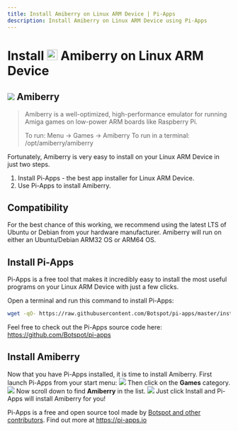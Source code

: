 ```yaml
---
title: Install Amiberry on Linux ARM Device | Pi-Apps
description: Install Amiberry on Linux ARM Device using Pi-Apps
---
```

<div class="simple-install-content content">

# Install <img src="/img/app-icons/Amiberry/icon-64.png" height=24> Amiberry on Linux ARM Device

## <img src="/img/app-icons/Amiberry/icon-64.png"> Amiberry
> Amiberry is a well-optimized, high-performance emulator for running Amiga games on low-power ARM boards like Raspberry Pi.
> 
> To run: Menu -> Games -> Amiberry
> To run in a terminal: /opt/amiberry/amiberry

Fortunately, Amiberry is very easy to install on your Linux ARM Device in just two steps.
1. Install Pi-Apps - the best app installer for Linux ARM Device.
2. Use Pi-Apps to install Amiberry.
</div>
<div class="simple-install-content content">

## Compatibility
For the best chance of this working, we recommend using the latest LTS of Ubuntu or Debian from your hardware manufacturer.
Amiberry will run on either an Ubuntu/Debian ARM32 OS or ARM64 OS.
</div>
<div class="simple-install-content content">

## Install Pi-Apps

Pi-Apps is a free tool that makes it incredibly easy to install the most useful programs on your Linux ARM Device with just a few clicks.

Open a terminal and run this command to install Pi-Apps:
```bash
wget -qO- https://raw.githubusercontent.com/Botspot/pi-apps/master/install | bash
```
Feel free to check out the Pi-Apps source code here: https://github.com/Botspot/pi-apps
</div>
<div class="simple-install-content content">

## Install Amiberry

Now that you have Pi-Apps installed, it is time to install Amiberry.
First launch Pi-Apps from your start menu:
<img src="/img/start-menu.png">
Then click on the <b>Games</b> category.
<img src="/img/category-selections/Games.png">
Now scroll down to find <b>Amiberry</b> in the list.
<img src="/img/app-icons/Amiberry/app-selection.png">
Just click Install and Pi-Apps will install Amiberry for you!
</div>
<div class="simple-install-content content">

Pi-Apps is a free and open source tool made by [Botspot and other contributors](/about/#contributors). Find out more at https://pi-apps.io
</div>
